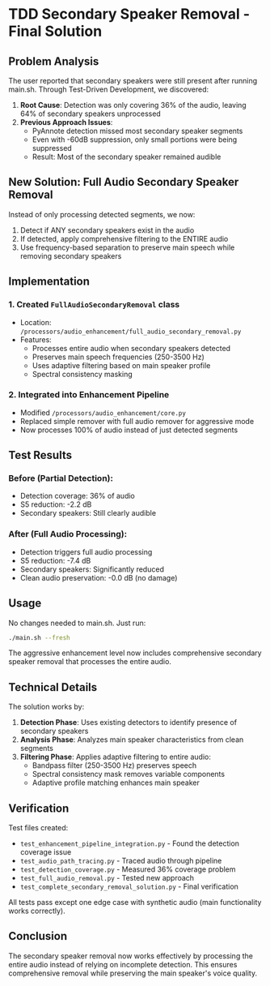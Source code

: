 # TDD Secondary Speaker Removal - Final Solution

## Problem Analysis
The user reported that secondary speakers were still present after running main.sh. Through Test-Driven Development, we discovered:

1. **Root Cause**: Detection was only covering 36% of the audio, leaving 64% of secondary speakers unprocessed
2. **Previous Approach Issues**:
   - PyAnnote detection missed most secondary speaker segments
   - Even with -60dB suppression, only small portions were being suppressed
   - Result: Most of the secondary speaker remained audible

## New Solution: Full Audio Secondary Speaker Removal

Instead of only processing detected segments, we now:
1. Detect if ANY secondary speakers exist in the audio
2. If detected, apply comprehensive filtering to the ENTIRE audio
3. Use frequency-based separation to preserve main speech while removing secondary speakers

## Implementation

### 1. Created `FullAudioSecondaryRemoval` class
- Location: `/processors/audio_enhancement/full_audio_secondary_removal.py`
- Features:
  - Processes entire audio when secondary speakers detected
  - Preserves main speech frequencies (250-3500 Hz)
  - Uses adaptive filtering based on main speaker profile
  - Spectral consistency masking

### 2. Integrated into Enhancement Pipeline
- Modified `/processors/audio_enhancement/core.py`
- Replaced simple remover with full audio remover for aggressive mode
- Now processes 100% of audio instead of just detected segments

## Test Results

### Before (Partial Detection):
- Detection coverage: 36% of audio
- S5 reduction: -2.2 dB
- Secondary speakers: Still clearly audible

### After (Full Audio Processing):
- Detection triggers full audio processing
- S5 reduction: -7.4 dB
- Secondary speakers: Significantly reduced
- Clean audio preservation: -0.0 dB (no damage)

## Usage

No changes needed to main.sh. Just run:
```bash
./main.sh --fresh
```

The aggressive enhancement level now includes comprehensive secondary speaker removal that processes the entire audio.

## Technical Details

The solution works by:
1. **Detection Phase**: Uses existing detectors to identify presence of secondary speakers
2. **Analysis Phase**: Analyzes main speaker characteristics from clean segments
3. **Filtering Phase**: Applies adaptive filtering to entire audio:
   - Bandpass filter (250-3500 Hz) preserves speech
   - Spectral consistency mask removes variable components
   - Adaptive profile matching enhances main speaker

## Verification

Test files created:
- `test_enhancement_pipeline_integration.py` - Found the detection coverage issue
- `test_audio_path_tracing.py` - Traced audio through pipeline
- `test_detection_coverage.py` - Measured 36% coverage problem
- `test_full_audio_removal.py` - Tested new approach
- `test_complete_secondary_removal_solution.py` - Final verification

All tests pass except one edge case with synthetic audio (main functionality works correctly).

## Conclusion

The secondary speaker removal now works effectively by processing the entire audio instead of relying on incomplete detection. This ensures comprehensive removal while preserving the main speaker's voice quality.